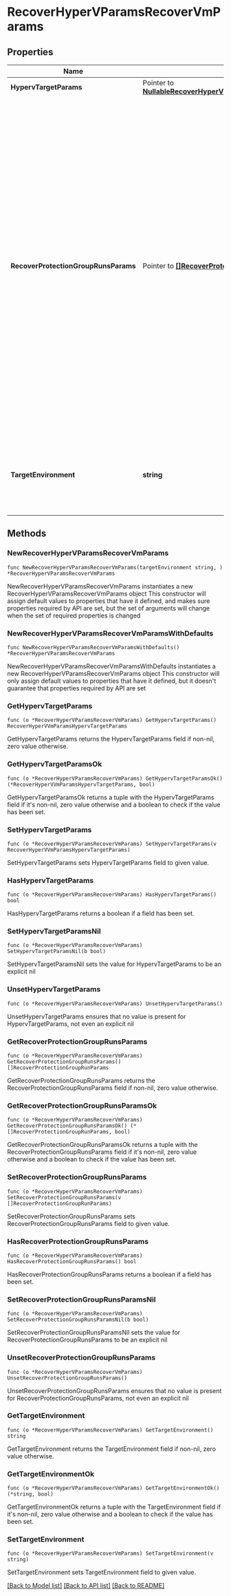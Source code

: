 # RecoverHyperVParamsRecoverVmParams

## Properties

Name | Type | Description | Notes
------------ | ------------- | ------------- | -------------
**HypervTargetParams** | Pointer to [**NullableRecoverHyperVVmParamsHypervTargetParams**](RecoverHyperVVmParamsHypervTargetParams.md) |  | [optional] 
**RecoverProtectionGroupRunsParams** | Pointer to [**[]RecoverProtectionGroupRunParams**](RecoverProtectionGroupRunParams.md) | Specifies the Protection Group Runs params to recover. All the VM&#39;s that are successfully backed up by specified Runs will be recovered. This can be specified along with individual snapshots of VMs. User has to make sure that specified Object snapshots and Protection Group Runs should not have any intersection. For example, user cannot specify multiple Runs which has same Object or an Object snapshot and a Run which has same Object&#39;s snapshot. | [optional] 
**TargetEnvironment** | **string** | Specifies the environment of the recovery target. The corresponding params below must be filled out. | 

## Methods

### NewRecoverHyperVParamsRecoverVmParams

`func NewRecoverHyperVParamsRecoverVmParams(targetEnvironment string, ) *RecoverHyperVParamsRecoverVmParams`

NewRecoverHyperVParamsRecoverVmParams instantiates a new RecoverHyperVParamsRecoverVmParams object
This constructor will assign default values to properties that have it defined,
and makes sure properties required by API are set, but the set of arguments
will change when the set of required properties is changed

### NewRecoverHyperVParamsRecoverVmParamsWithDefaults

`func NewRecoverHyperVParamsRecoverVmParamsWithDefaults() *RecoverHyperVParamsRecoverVmParams`

NewRecoverHyperVParamsRecoverVmParamsWithDefaults instantiates a new RecoverHyperVParamsRecoverVmParams object
This constructor will only assign default values to properties that have it defined,
but it doesn't guarantee that properties required by API are set

### GetHypervTargetParams

`func (o *RecoverHyperVParamsRecoverVmParams) GetHypervTargetParams() RecoverHyperVVmParamsHypervTargetParams`

GetHypervTargetParams returns the HypervTargetParams field if non-nil, zero value otherwise.

### GetHypervTargetParamsOk

`func (o *RecoverHyperVParamsRecoverVmParams) GetHypervTargetParamsOk() (*RecoverHyperVVmParamsHypervTargetParams, bool)`

GetHypervTargetParamsOk returns a tuple with the HypervTargetParams field if it's non-nil, zero value otherwise
and a boolean to check if the value has been set.

### SetHypervTargetParams

`func (o *RecoverHyperVParamsRecoverVmParams) SetHypervTargetParams(v RecoverHyperVVmParamsHypervTargetParams)`

SetHypervTargetParams sets HypervTargetParams field to given value.

### HasHypervTargetParams

`func (o *RecoverHyperVParamsRecoverVmParams) HasHypervTargetParams() bool`

HasHypervTargetParams returns a boolean if a field has been set.

### SetHypervTargetParamsNil

`func (o *RecoverHyperVParamsRecoverVmParams) SetHypervTargetParamsNil(b bool)`

 SetHypervTargetParamsNil sets the value for HypervTargetParams to be an explicit nil

### UnsetHypervTargetParams
`func (o *RecoverHyperVParamsRecoverVmParams) UnsetHypervTargetParams()`

UnsetHypervTargetParams ensures that no value is present for HypervTargetParams, not even an explicit nil
### GetRecoverProtectionGroupRunsParams

`func (o *RecoverHyperVParamsRecoverVmParams) GetRecoverProtectionGroupRunsParams() []RecoverProtectionGroupRunParams`

GetRecoverProtectionGroupRunsParams returns the RecoverProtectionGroupRunsParams field if non-nil, zero value otherwise.

### GetRecoverProtectionGroupRunsParamsOk

`func (o *RecoverHyperVParamsRecoverVmParams) GetRecoverProtectionGroupRunsParamsOk() (*[]RecoverProtectionGroupRunParams, bool)`

GetRecoverProtectionGroupRunsParamsOk returns a tuple with the RecoverProtectionGroupRunsParams field if it's non-nil, zero value otherwise
and a boolean to check if the value has been set.

### SetRecoverProtectionGroupRunsParams

`func (o *RecoverHyperVParamsRecoverVmParams) SetRecoverProtectionGroupRunsParams(v []RecoverProtectionGroupRunParams)`

SetRecoverProtectionGroupRunsParams sets RecoverProtectionGroupRunsParams field to given value.

### HasRecoverProtectionGroupRunsParams

`func (o *RecoverHyperVParamsRecoverVmParams) HasRecoverProtectionGroupRunsParams() bool`

HasRecoverProtectionGroupRunsParams returns a boolean if a field has been set.

### SetRecoverProtectionGroupRunsParamsNil

`func (o *RecoverHyperVParamsRecoverVmParams) SetRecoverProtectionGroupRunsParamsNil(b bool)`

 SetRecoverProtectionGroupRunsParamsNil sets the value for RecoverProtectionGroupRunsParams to be an explicit nil

### UnsetRecoverProtectionGroupRunsParams
`func (o *RecoverHyperVParamsRecoverVmParams) UnsetRecoverProtectionGroupRunsParams()`

UnsetRecoverProtectionGroupRunsParams ensures that no value is present for RecoverProtectionGroupRunsParams, not even an explicit nil
### GetTargetEnvironment

`func (o *RecoverHyperVParamsRecoverVmParams) GetTargetEnvironment() string`

GetTargetEnvironment returns the TargetEnvironment field if non-nil, zero value otherwise.

### GetTargetEnvironmentOk

`func (o *RecoverHyperVParamsRecoverVmParams) GetTargetEnvironmentOk() (*string, bool)`

GetTargetEnvironmentOk returns a tuple with the TargetEnvironment field if it's non-nil, zero value otherwise
and a boolean to check if the value has been set.

### SetTargetEnvironment

`func (o *RecoverHyperVParamsRecoverVmParams) SetTargetEnvironment(v string)`

SetTargetEnvironment sets TargetEnvironment field to given value.



[[Back to Model list]](../README.md#documentation-for-models) [[Back to API list]](../README.md#documentation-for-api-endpoints) [[Back to README]](../README.md)



